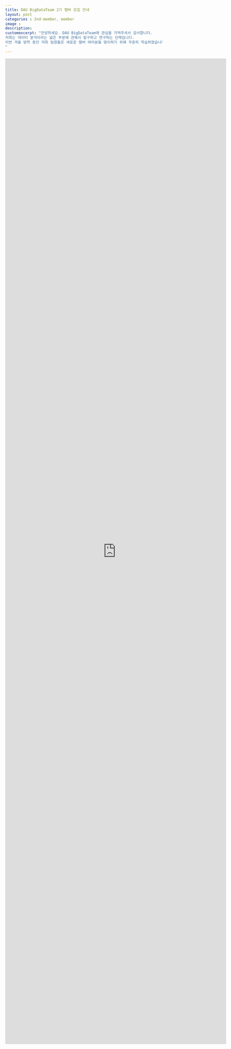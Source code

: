 ```yaml
---
title: DAU BigDataTeam 2기 멤버 모집 안내
layout: post   
categories : 2nd-member, member
image : 
description: 
customexcerpt: "안녕하세요. DAU BigDataTeam에 관심을 가져주셔서 감사합니다.
저희는 데이터 분석이라는 넓은 부분에 관해서 탐구하고 연구하는 단체입니다.
이번 겨울 방학 동안 저희 팀원들은 새로운 멤버 여러분을 맞이하기 위해 꾸준히 학습하였습니다.
"
---
```


<style>
  iframe {
    width: 710px;
    height: 3160px;
  }
  @media only screen and (max-width: 600px) {
    iframe {
      width: 370px;
    }
  }
</style>

<iframe src="https://docs.google.com/forms/d/e/1FAIpQLSfu6J7r2vc5n61__k4inzRayRSU-HL4tjANgeyZwDxzNDDR0Q/viewform?embedded=true" width="710" height="3100" frameborder="0" marginheight="0" marginwidth="0">
로드 중…
</iframe>